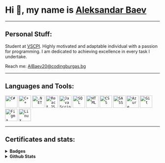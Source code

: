 
# Hi :wave:, my name is [Aleksandar Baev](www.linkedin.com/in/aleksandar-baev-b08a78273)
<hr>

## Personal Stuff:

Student at [VSCPI](https://www.codingburgas.bg/). Highly motivated and adaptable individual with a passion for programming. I am dedicated to achieving excellence in every task I undertake.

Reach me: AIBaev20@codingburgas.bg

<hr>

## Languages and Tools:

  <code><img height="40" src="https://seeklogo.com/images/C/c-sharp-c-logo-02F17714BA-seeklogo.com.png" alt="C#"></code>
  <code><img height="40" src="https://upload.wikimedia.org/wikipedia/commons/thumb/1/18/ISO_C%2B%2B_Logo.svg/1822px-ISO_C%2B%2B_Logo.svg.png" alt="C++"></code>
  <code><img height="40" src="https://upload.wikimedia.org/wikipedia/commons/7/7d/Microsoft_.NET_logo.svg" alt=".NET"></code>
  <code><img height="40" src="https://cdn4.iconfinder.com/data/icons/logos-3/600/React.js_logo-512.png" alt="React JS"></code>
  <code><img height="40" src="https://upload.wikimedia.org/wikipedia/commons/thumb/6/6a/JavaScript-logo.png/768px-JavaScript-logo.png" alt="JavaScript"></code>
  <code><img height="40" src="https://symbols.getvecta.com/stencil_27/79_sql-database-generic.494ff6320e.png" alt="SQL"></code>
  <code><img height="40" src="https://cdn.pixabay.com/photo/2017/08/05/11/16/logo-2582748_640.png" alt="HTML"></code>
  <code><img height="40" src="https://cdn.pixabay.com/photo/2017/08/05/11/16/logo-2582747_640.png" alt="CSS"></code>
  <code><img height="40" src="https://upload.wikimedia.org/wikipedia/commons/thumb/9/96/Sass_Logo_Color.svg/1280px-Sass_Logo_Color.svg.png" alt="SASS"></code>
  <code><img height="40" src="https://upload.wikimedia.org/wikipedia/commons/thumb/f/fa/Microsoft_Azure.svg/1200px-Microsoft_Azure.svg.png" alt="Azure"></code>
  <code><img height="40" src="https://avatars.githubusercontent.com/u/18133?s=280&v=4" alt="Git"></code>
  <code><img height="40" src="https://cdn.sanity.io/images/599r6htc/localized/46a76c802176eb17b04e12108de7e7e0f3736dc6-1024x1024.png?w=804&h=804&q=75&fit=max&auto=format" alt="Figma"></code>
  <code><img height="40" src="https://upload.wikimedia.org/wikipedia/commons/thumb/3/35/Tux.svg/1200px-Tux.svg.png" alt="Linux"></code>

<hr>
 
## Certificates and stats:


<details>
  <summary><b>Badges</b></summary>

  <br>

  [![Microsoft Word 2016](https://i.postimg.cc/QtFdVTZH/microsoft-office-specialist-word-office-2016.png)](https://www.credly.com/badges/66534970-07ab-45db-8467-b8138122654e/public_url)
  [![Microsoft Excel 2016](https://i.postimg.cc/CKPKF4t3/microsoft-office-specialist-excel-office-2016.png)](https://www.credly.com/badges/f7e0737d-e171-4702-9782-4e3df74c9e25/public_url)
  [![HTML & CSS](https://i.postimg.cc/tT8C649D/mta-introduction-to-programming-using-html-and-css-certified-2021.png)](https://www.credly.com/badges/905e98a9-ebc6-49a7-8708-80700eab2b7b/public_url)
  [![IT Specialist JavaScript](https://i.postimg.cc/2SYyTyhK/it-specialist-javascript.png)](https://www.credly.com/badges/d51dea26-f521-47cc-80a3-3b1602505a31/public_url)
  [![IT Specialist Software Development](https://i.postimg.cc/mZPjbMgq/it-specialist-software-development.png)](https://www.credly.com/badges/11ca5258-dfea-4cd0-b842-7569161bdf23/public_url)
  [![IT Specialist Databases](https://i.postimg.cc/MKWG70f3/it-specialist-databases.png)](https://www.credly.com/badges/efb0b551-a23d-4e15-b0a0-c3777df798e5/public_url)
  [![English for IT1](https://i.postimg.cc/tJVGGdQN/english-for-it-1.png)](https://www.credly.com/badges/a06f33b7-cf77-4641-b69b-d891a57ca8b6/public_url)
  [![English for IT2](https://i.postimg.cc/6TJJW7BJ/english-for-it-2.png)](https://www.credly.com/badges/c801581c-b9d7-46dd-bb4f-2c141651ad60/public_url)
  [![JavaScript Essentials 1](https://i.postimg.cc/mgSDn4S2/javascript-essentials-1.png)](https://www.credly.com/badges/a8d9f017-f4ff-4dca-b490-030cc9748db5/public_url)
  [![JavaScript Essentials 2](https://i.postimg.cc/Ls6XKWyk/javascript-essentials-2.png)](https://www.credly.com/badges/2d266865-b781-4f2f-aadf-68501db07806/public_url)
  [![Introduction to Cybersecurity](https://i.postimg.cc/pVgphqTx/introduction-to-cybersecurity.png)](https://www.credly.com/badges/b23ee122-f4d3-44b1-be3e-1e52076e4c8e/public_url)
  [![Cybersecurity Essentials](https://i.postimg.cc/jqWDSGRZ/cybersecurity-essentials.png)](https://www.credly.com/badges/38ab32cb-c243-4f31-9f13-5c5a452f1977/public_url)
  [![Computer Hardware Basics](https://i.postimg.cc/zf0rCXFK/computer-hardware-basics.png)](https://www.credly.com/badges/a0126c87-9cf8-4261-a0ff-ceb05ad532a0/public_url)
  [![Introduction to IoT](https://i.postimg.cc/wTL3hLyN/introduction-to-iot.png)](https://www.credly.com/badges/f3e760c9-1462-40b3-b8aa-157e30ea95dc/public_url)
  [![Photoshop](https://i.postimg.cc/HLpm87XT/adobe-certified-professional-in-visual-design-using-adobe-photoshop.png)](https://www.credly.com/badges/2d6a4d9f-b67f-4251-a529-888228c5f1b5/public_url)
  [![Illustrator](https://i.postimg.cc/g2yd0KwM/adobe-certified-professional-in-graphic-design-illustration-using-adobe-illustrator.png)](https://www.credly.com/badges/cde276d6-6ed9-47af-92b9-f7e033d37f45/public_url)
  [![Premiere Pro](https://i.postimg.cc/W1cTjy4F/adobe-certified-professional-in-digital-video-using-adobe-premiere-pro.png)](https://www.credly.com/badges/d8df7524-57f3-4664-ac6f-0440ac4cf14e/public_url)
  [![Visual Design](https://i.postimg.cc/XJP6PHhv/adobe-certified-professional-in-visual-design.png)](https://www.credly.com/badges/31ad5a85-e63e-4e6f-926c-87bc7f48d056/public_url)
  [![Video Design](https://i.postimg.cc/26yf2R0J/adobe-certified-professional-in-video-design.png)](https://www.credly.com/badges/fd6e0b11-5e9b-4860-9f58-4d668dedd79f/public_url)
  [![Learn-A-Thon 2023](https://i.postimg.cc/8cWkmg5G/networking-academy-learn-a-thon-2023.png)](https://www.credly.com/badges/f13444f5-8851-4052-b65e-2ee885a15825/public_url)
 
</details>

<details>	
  <summary><b>Github Stats</b></summary>

  <br>

  ![Grade](https://github-readme-stats.vercel.app/api?username=AIBaev20&show_icons=true&count_private=true)
  
  ![Languages](https://github-readme-stats-one-bice.vercel.app/api/top-langs/?username=AIBaev20&layout=compact&role=OWNER,ORGANIZATION_MEMBER,COLLABORATOR&langs_count=6")
  
  <hr>
</details>
